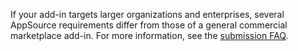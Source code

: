 If your add-in targets larger organizations and enterprises, several AppSource requirements differ from those of a general commercial marketplace add-in. For more information, see the [submission FAQ](/partner-center/marketplace-offers/appsource-submission-faq#if-my-app-targets-enterprises--how-does-that-affect-my-submission-).